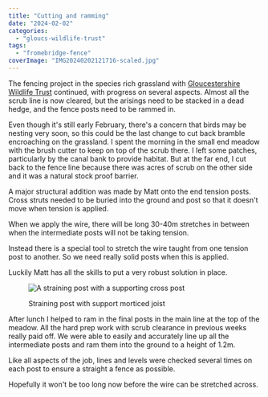 ```yaml
---
title: "Cutting and ramming"
date: "2024-02-02"
categories: 
  - "gloucs-wildlife-trust"
tags: 
  - "fromebridge-fence"
coverImage: "IMG20240202121716-scaled.jpg"
---
```


The fencing project in the species rich grassland with [Gloucestershire Wildlife Trust](https://www.gloucestershirewildlifetrust.co.uk/volunteer) continued, with progress on several aspects. Almost all the scrub line is now cleared, but the arisings need to be stacked in a dead hedge, and the fence posts need to be rammed in.

Even though it's still early February, there's a concern that birds may be nesting very soon, so this could be the last change to cut back bramble encroaching on the grassland. I spent the morning in the small end meadow with the brush cutter to keep on top of the scrub there. I left some patches, particularly by the canal bank to provide habitat. But at the far end, I cut back to the fence line because there was acres of scrub on the other side and it was a natural stock proof barrier.

A major structural addition was made by Matt onto the end tension posts. Cross struts needed to be buried into the ground and post so that it doesn't move when tension is applied.

When we apply the wire, there will be long 30-40m stretches in between when the intermediate posts will not be taking tension.

Instead there is a special tool to stretch the wire taught from one tension post to another. So we need really solid posts when this is applied.

Luckily Matt has all the skills to put a very robust solution in place.

<figure>

![A straining post with a supporting cross post](images/IMG20240202114724-631x1024.jpg)

<figcaption>

Straining post with support morticed joist

</figcaption>

</figure>

After lunch I helped to ram in the final posts in the main line at the top of the meadow. All the hard prep work with scrub clearance in previous weeks really paid off. We were able to easily and accurately line up all the intermediate posts and ram them into the ground to a height of 1.2m.

Like all aspects of the job, lines and levels were checked several times on each post to ensure a straight a fence as possible.

Hopefully it won't be too long now before the wire can be stretched across.
